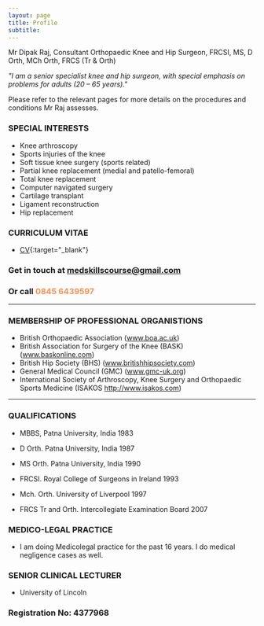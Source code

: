 ```yaml
---
layout: page
title: Profile
subtitle: 
---
```


Mr Dipak Raj, Consultant Orthopaedic Knee and Hip Surgeon, FRCSI, MS, D Orth, MCh Orth, FRCS (Tr & Orth)

_"I am a senior specialist knee and hip surgeon, with special emphasis on problems for adults (20 – 65 years)."_

Please refer to the relevant pages for more details on the procedures and conditions Mr Raj assesses.
 
### SPECIAL INTERESTS
- Knee arthroscopy
- Sports injuries of the knee
- Soft tissue knee surgery (sports related)
- Partial knee replacement (medial and patello-femoral)
- Total knee replacement
- Computer navigated surgery 
- Cartilage transplant
- Ligament reconstruction
- Hip replacement

### CURRICULUM VITAE
- [CV](./assets/docs/dipak_raj_CV.pdf){:target="_blank"}

### Get in touch at [medskillscourse@gmail.com](mailto:medskillscourse@gmail.com?subject=Patient%20Enquiry) 
### Or call <span style="color:#F79258">0845 6439597</span>

----------------------------------------

### MEMBERSHIP OF PROFESSIONAL ORGANISTIONS

- British Orthopaedic Association (www.boa.ac.uk) 
- British Association for Surgery of the Knee (BASK) (www.baskonline.com) 
- British Hip Society (BHS) (www.britishhipsociety.com) 
- General Medical Council (GMC) (www.gmc-uk.org) 
- International Society of Arthroscopy, Knee Surgery and Orthopaedic Sports Medicine (ISAKOS http://www.isakos.com)

----------------------------------------

### QUALIFICATIONS

- MBBS,  Patna University, India 1983

- D Orth. Patna University, India 1987

- MS Orth. Patna University, India 1990

- FRCSI. Royal College of Surgeons in Ireland 1993

- Mch. Orth. University of Liverpool 1997

- FRCS Tr and Orth.  Intercollegiate Examination Board 2007

### MEDICO-LEGAL PRACTICE

- I am doing Medicolegal practice for the past 16 years. I do medical negligence cases as well.


### SENIOR CLINICAL LECTURER

- University of Lincoln

### Registration No: 4377968